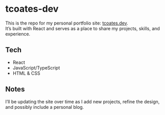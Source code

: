 # tcoates-dev

This is the repo for my personal portfolio site: [tcoates.dev](https://tcoates.dev).  
It’s built with React and serves as a place to share my projects, skills, and experience.  

## Tech
- React  
- JavaScript/TypeScript  
- HTML & CSS  

## Notes
I’ll be updating the site over time as I add new projects, refine the design, and possibly include a personal blog.  
